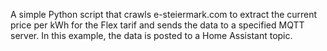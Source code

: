A simple Python script that crawls e-steiermark.com to extract the current price per kWh for the Flex tarif and sends the data to a specified MQTT server. In this example, the data is posted to a Home Assistant topic. 
